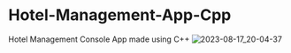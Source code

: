 # Hotel-Management-App-Cpp
Hotel Management Console App made using C++
![2023-08-17_20-04-37](https://github.com/Yessenali-Yerkebulan/Hotel-Management-App-Cpp/assets/113698340/e092919a-f5fa-4846-9ac7-6d6265bb4c8c)
